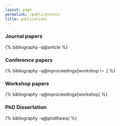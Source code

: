 ```yaml
---
layout: page
permalink: /publications/
title: publications
---
```



### Journal papers

{% bibliography -q@article %}

### Conference papers

{% bibliography -q@inproceedings[workshop !~ .] %}

### Workshop papers

{% bibliography -q@inproceedings[workshop] %}


### PhD Dissertation

{% bibliography -q@phdthesis{ %}
